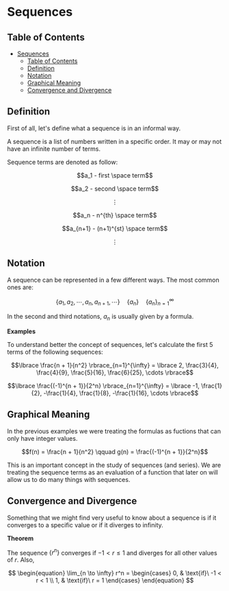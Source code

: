 # Sequences

## Table of Contents

- [Sequences](#sequences)
  - [Table of Contents](#table-of-contents)
  - [Definition](#definition)
  - [Notation](#notation)
  - [Graphical Meaning](#graphical-meaning)
  - [Convergence and Divergence](#convergence-and-divergence)

## Definition

First of all, let's define what a sequence is in an informal way.

A sequence is a list of numbers written in a specific order. It may or may not have an infinite number of terms.

Sequence terms are denoted as follow:

$$a_1 - first \space term$$

$$a_2 - second \space term$$

$$\vdots$$

$$a_n - n^{th} \space term$$

$$a_{n+1} - (n+1)^{st} \space term$$

$$\vdots$$

## Notation

A sequence can be represented in a few different ways. The most common ones are:

$$\lbrace a_1, a_2, \cdots, a_n, a_{n+1}, \cdots \rbrace \quad \lbrace a_n \rbrace \quad \lbrace a_n \rbrace_{n=1}^{\infty}$$

In the second and third notations, $a_n$ is usually given by a formula.

**Examples**

To understand better the concept of sequences, let's calculate the first 5 terms of the following sequences:

$$\lbrace \frac{n + 1}{n^2} \rbrace_{n=1}^{\infty} = \lbrace 2, \frac{3}{4}, \frac{4}{9}, \frac{5}{16}, \frac{6}{25}, \cdots \rbrace$$

$$\lbrace \frac{(-1)^{n + 1}}{2^n} \rbrace_{n=1}^{\infty} = \lbrace -1, \frac{1}{2}, -\frac{1}{4}, \frac{1}{8}, -\frac{1}{16}, \cdots \rbrace$$

## Graphical Meaning

In the previous examples we were treating the formulas as fuctions that can only have integer values.

$$f(n) = \frac{n + 1}{n^2} \qquad g(n) = \frac{(-1)^{n + 1}}{2^n}$$

This is an important concept in the study of sequences (and series). We are treating the sequence terms as an evaluation of a function that later on will allow us to do many things with sequences.

## Convergence and Divergence

Something that we might find very useful to know about a sequence is if it converges to a specific value or if it diverges to infinity.

**Theorem**

The sequence $\lbrace r^n \rbrace$ converges if $-1 < r \leq 1$ and diverges for all other values of $r$. Also,

$$
\begin{equation}
  \lim_{n \to \infty} r^n = 
    \begin{cases}
      0, & \text{if}\ -1 < r < 1 \\
      1, & \text{if}\ r = 1
    \end{cases}
\end{equation}
$$